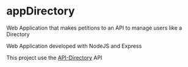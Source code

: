 # appDirectory
Web Application that makes petitions to an API to manage users like a Directory

Web Application developed with NodeJS and Express

This project use the [API-Directory](https://github.com/knatb/API-Directory) API
